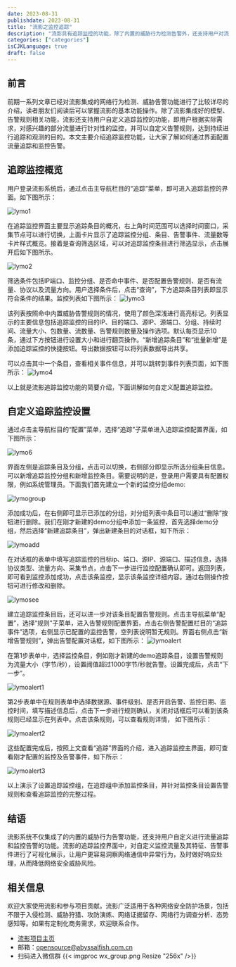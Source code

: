 ```yaml
---
date: 2023-08-31
publishdate: 2023-08-31
title: "流影之监控追踪"
description: "流影具有追踪监控的功能，除了内置的威胁行为检测告警外，还支持用户对流量的自定义监控，并对监控流量设定告警规则，让用户更容易洞察网络通信中异常行为，及时响应，从而降低网络威胁风险"
categories: ["categories"]
isCJKLanguage: true
draft: false
---
```


## 前言
前期一系列文章已经对流影集成的网络行为检测、威胁告警功能进行了比较详尽的介绍，读者朋友们阅读后可以掌握流影的基本功能操作。除了流影集成好的模型、告警规则相关功能，流影还支持用户自定义追踪监控的功能，即用户根据实际需求，对感兴趣的部分流量进行针对性的监控，并可以自定义告警规则，达到持续进行追踪和观测的目的。本文主要介绍追踪监控功能，让大家了解如何通过界面配置流量追踪和监控告警。

## 追踪监控概览
用户登录流影系统后，通过点击主导航栏目的“追踪”菜单，即可进入追踪监控的界面。如下图所示：

![lymo1](./mo1.png)

在追踪监控界面主要显示追踪条目的概况，右上角时间范围可以选择时间窗口，采集节点可以进行切换，上面卡片显示了追踪监控分组、条目、告警事件、流量数等卡片样式概览。接着是查询筛选区域，可以对追踪监控条目进行筛选显示，点击展开后如下图所示。

![lymo2](./mo2.png)

筛选条件包括IP端口、监控分组、是否命中事件、是否配置告警规则、是否有流量、协议以及流量方向。用户选择条件后，点击“查询”，下方追踪条目列表即显示符合条件的结果。监控列表如下图所示：
![lymo3](./mo3.png)

该列表按照命中内置威胁告警规则的情况，使用了颜色深浅进行高亮标记。列表显示的主要信息包括追踪监控的目的IP、目的端口、源IP、源端口、分组、持续时间、流量大小、包数量、流数量、告警规则数量及操作选项。默认每页显示10条，通过下方按钮进行设置大小和进行翻页操作。“新增追踪条目”和“批量新增”是添加追踪监控的快捷按钮。导出数据按钮可以将列表数据导出共享。

可以点击其中一个条目，查看相关事件信息，并可以跳转到事件列表页面，如下图所示：
![lymo4](./mo4.png)

以上就是流影追踪监控功能的简要介绍，下面讲解如何自定义配置追踪监控。

## 自定义追踪监控设置
通过点击主导航栏目的“配置”菜单，选择“追踪”子菜单进入追踪监控配置界面，如下图所示：

![lymo6](./mo6.png)

界面左侧是追踪条目及分组，点击可以切换，右侧部分即显示所选分组条目信息。可以新增追踪监控分组和新增监控条目。需要说明的是，登录用户需要具有配置权限，例如系统管理员。下面我们首先建立一个新的监控分组demo:

![lymogroup](./mogroup.png)

添加成功后，在右侧即可显示已添加的分组，对分组列表中条目可以通过“删除”按钮进行删除。我们在刚才新建的demo分组中添加一条监控，首先选择demo分组，然后选择“新建追踪条目”，弹出新建条目的对话框，如下所示：

![lymoadd](./mo_add.png)

在对话框的表单中填写追踪监控的目标ip、端口、源IP、源端口、描述信息，选择协议类型、流量方向、采集节点，点击下一步进行监控配置确认即可。返回列表，即可看到监控添加成功，点击该条监控，显示该条监控详细内容。通过右侧操作按钮可进行修改和删除。

![lymosee](./mo_see.png)

建立追踪监控条目后，还可以进一步对该条目配置告警规则。点击主导航菜单“配置”，选择“规则”子菜单，进入告警规则配置界面，点击右侧告警配置栏目的“追踪事件”选项，右侧显示已配置的监控告警，空列表说明暂无规则。界面右侧点击“新增告警规则”，弹出告警配置对话框，如下图所示：
![lymoalert](./mo_alert.png)

在第1步表单中，选择监控条目，例如刚才新建的demo追踪条目，设置告警规则为流量大小（字节/秒），设置阈值超过1000字节/秒就告警。设置完成后，点击“下一步”。

![lymoalert1](./mo_alert1.png)

第2步表单中在规则表单中选择数据源、事件级别、是否开启告警、监控日期、监控时间，填写描述信息后，点击下一步进行规则确认，关闭对话框后可以看到该条规则已经显示在列表中。点击该条规则，可以查看规则详情， 如下图所示：

![lymoalert2](./mo_alert2.png)

这些配置完成后，按照上文查看“追踪”界面的介绍，进入追踪监控主界面，即可查看刚才配置的监控及告警事件，如下所示：

![lymoalert3](./mo_alert3.png)

以上演示了设置追踪监控组，在追踪组中添加监控条目，并针对监控条目设置告警规则和查看追踪监控的完整过程。

## 结语
流影系统不仅集成了的内置的威胁行为告警功能，还支持用户自定义进行流量追踪和监控告警的功能。流影的追踪监控界面中，对自定义监控流量及其特征、告警事件进行了可视化展示，让用户更容易洞察网络通信中异常行为，及时做好响应处理，从而降低网络安全威胁风险。

## 相关信息
欢迎大家使用流影和参与项目贡献。流影广泛适用于各种网络安全防护场景，包括不限于入侵检测、威胁狩猎、攻防演练、网络证据留存、网络行为调查分析、态势感知等。如果有定制化商务需求，欢迎联系合作。
- [流影项目主页](https://abyssalfish-os.github.io/)
- 邮箱：opensource@abyssalfish.com.cn
- 扫码进入微信群
{{< imgproc wx_group.png Resize "256x" />}}
